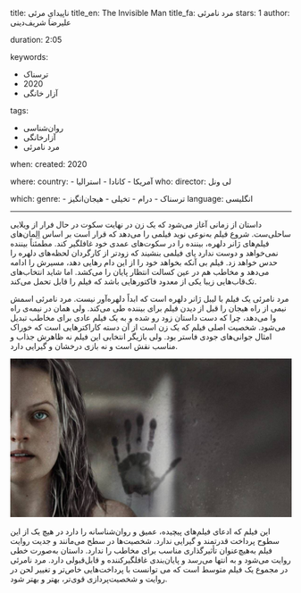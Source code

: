 
title: ناپیدایِ مرئی
title_en: The Invisible Man
title_fa: مرد نامرئی
stars: 1
author: علیرضا شریف‌‌دینی

duration: 2:05

keywords:
  - ترسناک
  - 2020
  - آزار خانگی

tags:
  - روان‌شناسی
  - آزارخانگی
  - مرد نامرئی 

when:
  created: 2020

where:
  country:
    - آمریکا
    - کانادا
    - استرالیا
who:
  director: لی ونل

which:
  genre:
    - ترسناک
    - درام
    - تخیلی
    - هیجان‌انگیز
  language: انگلیسی

---

داستان از زمانی آغاز می‌شود که یک زن در نهایت سکوت در حال فرار از ویلایی ساحلی‌ست. شروع فیلم به‌نوعی نوید فیلمی را می‌دهد که قرار است بر اساس اِلِمان‌های فیلم‌های ژانر دلهره، بیننده را در سکوت‌های عمدی خود غافلگیر کند. مطمئناً بیننده نمی‌خواهد و دوست ندارد پای فیلمی بنشیند که زودتر از کارگردان لحظه‌های دلهره را حدس خواهد زد. فیلم بی آنکه بخواهد خود را از این دام رهایی دهد، مسیرش را ادامه می‌دهد و مخاطب هم در عین کسالت انتظار پایان را می‌کشد. اما شاید انتخاب‌های تک‌قاب‌هایی زیبا یکی از معدود فاکتورهایی باشد که فیلم را قابل تحمل می‌کند. 

مرد نامرئی یک فیلم با لیبل ژانر دلهره است که ابداً دلهره‌آور نیست. مرد نامرئی اسمش نیمی از راه هیجان را قبل از دید‌ن فیلم برای بیننده طی می‌کند. ولی همان در نیمه‌ی راه وا می‌دهد، چرا که دست داستان زود رو شده و به یک فیلم عادی برای مخاطب تبدیل می‌شود. شخصیت اصلی فیلم که یک زن است از آن  دسته کاراکترهایی است که خوراک امثال جوانی‌های جودی فاستر بود. ولی بازیگر انتخابی این فیلم نه ظاهرش جذاب و مناسب نقش است و نه بازی درخشان و گیرایی دارد.

![](1/a.jpg)

این فیلم که ادعای فیلم‌های پیچیده، عمیق و روان‌شناسانه را دارد در هیچ یک از این سطوح پرداخت قدرتمند و گیرایی ندارد. شخصیت‌ها در سطح می‌مانند و جدیت روایت فیلم به‌هیچ‌عنوان تأثیرگذاری مناسب برای مخاطب را ندارد. داستان به‌صورت خطی روایت می‌شود و به انتها می‌رسد و پایان‌بندی غافلگیر‌کننده و قابل‌قبولی دارد. مرد نامرئی در مجموع یک فیلم متوسط است که می توانست با پرداخت‌هایی خاص‌تر و تغییر لحن در روایت و  شخصیت‌پردازی قوی‌تر، بهتر و بهتر شود.



